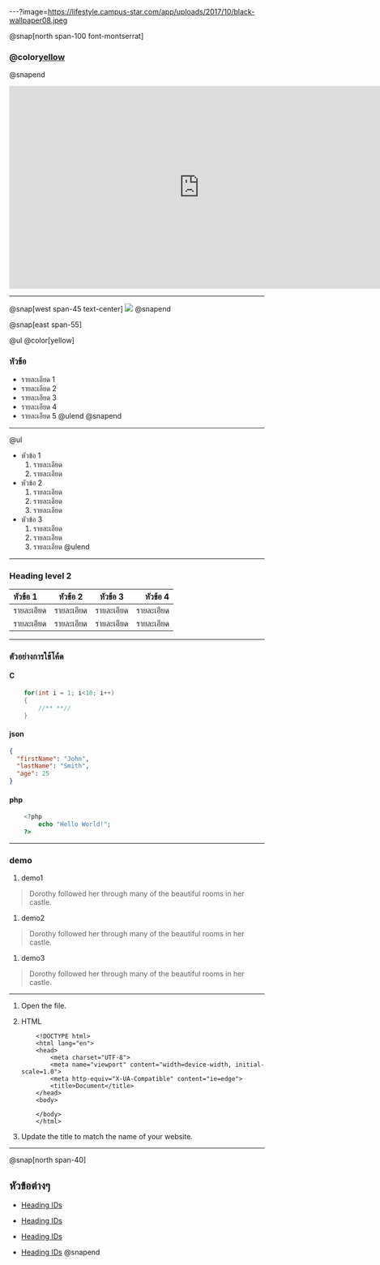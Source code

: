 ---?image=https://lifestyle.campus-star.com/app/uploads/2017/10/black-wallpaper08.jpeg

@snap[north span-100 font-montserrat]

### @color[yellow](ไฮไลท์พรีเมียร์ลีก)

@snapend

<iframe width="750" height="400" src="https://www.youtube.com/embed/G_6BryQivJ8" frameborder="0" allow="accelerometer; autoplay; encrypted-media; gyroscope; picture-in-picture" allowfullscreen></iframe>

---

@snap[west span-45 text-center]
![](https://s359.kapook.com/pagebuilder/0b0a53cf-95d7-4eb9-a646-9d7ead0075e5.jpg)
@snapend

@snap[east span-55]

@ul @color[yellow]

### หัวข้อ

- รายละเอียด 1
- รายละเอียด 2
- รายละเอียด 3
- รายละเอียด 4
- รายละเอียด 5
  @ulend
  @snapend

---

@ul

- หัวข้อ 1
  1. รายละเอียด
  1. รายละเอียด
- หัวข้อ 2
  1. รายละเอียด
  1. รายละเอียด
  1. รายละเอียด
- หัวข้อ 3
  1. รายละเอียด
  1. รายละเอียด
  1. รายละเอียด
     @ulend

---

### Heading level 2

| หัวข้อ 1   |  หัวข้อ 2  |  หัวข้อ 3  |   หัวข้อ 4 |
| :--------- | :--------: | :--------: | ---------: |
| รายละเอียด | รายละเอียด | รายละเอียด | รายละเอียด |
| รายละเอียด | รายละเอียด | รายละเอียด | รายละเอียด |

---

### ตัวอย่างการใช้โค้ด

#### C

```C#
    for(int i = 1; i<10; i++)
    {
        //** **//
    }
```

#### json

```json
{
  "firstName": "John",
  "lastName": "Smith",
  "age": 25
}
```

#### php

```php
    <?php
        echo "Hello World!";
    ?>
```

---

### demo

1. demo1

> Dorothy followed her through many of the beautiful rooms in her castle.

1. demo2

> Dorothy followed her through many of the beautiful rooms in her castle.

1. demo3

> Dorothy followed her through many of the beautiful rooms in her castle.

---

1.  Open the file.
1.  HTML

            <!DOCTYPE html>
            <html lang="en">
            <head>
                <meta charset="UTF-8">
                <meta name="viewport" content="width=device-width, initial-scale=1.0">
                <meta http-equiv="X-UA-Compatible" content="ie=edge">
                <title>Document</title>
            </head>
            <body>

            </body>
            </html>

1.  Update the title to match the name of your website.

---

@snap[north span-40]

## หัวข้อต่างๆ

- [Heading IDs](#Heading-level-2)

* [Heading IDs](#Heading-level-2)

- [Heading IDs](#Heading-level-2)

* [Heading IDs](#Heading-level-2)
  @snapend
